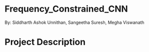 # Frequency_Constrained_CNN

By: Siddharth Ashok Unnithan, Sangeetha Suresh, Megha Viswanath

# Project Description

